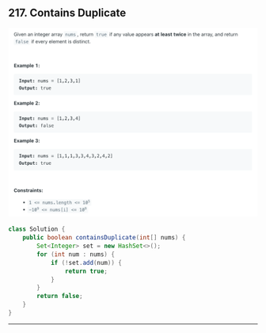 ## 217. Contains Duplicate

![](img/2024-03-22-16-07-27.png)

```java
class Solution {
    public boolean containsDuplicate(int[] nums) {
        Set<Integer> set = new HashSet<>();
        for (int num : nums) {
            if (!set.add(num)) {
                return true;
            }
        }
        return false;
    }
}
```

---


